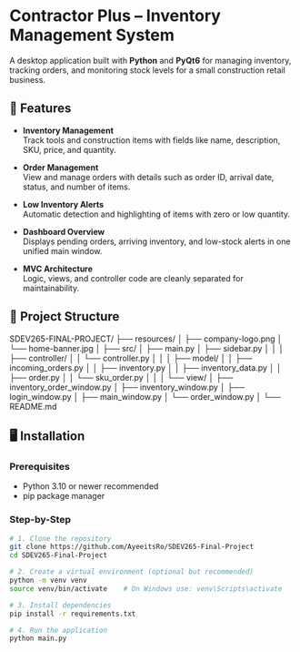 # Contractor Plus – Inventory Management System

A desktop application built with **Python** and **PyQt6** for managing inventory, tracking orders, and monitoring stock levels for a small construction retail business.

## 🔧 Features

- **Inventory Management**  
  Track tools and construction items with fields like name, description, SKU, price, and quantity.

- **Order Management**  
  View and manage orders with details such as order ID, arrival date, status, and number of items.

- **Low Inventory Alerts**  
  Automatic detection and highlighting of items with zero or low quantity.

- **Dashboard Overview**  
  Displays pending orders, arriving inventory, and low-stock alerts in one unified main window.

- **MVC Architecture**  
  Logic, views, and controller code are cleanly separated for maintainability.

## 📁 Project Structure

SDEV265-FINAL-PROJECT/
├── resources/
│   ├── company-logo.png
│   └── home-banner.jpg
│
├── src/
│   ├── main.py
│   ├── sidebar.py
│   │
│   ├── controller/
│   │   └── controller.py
│   │
│   ├── model/
│   │   ├── incoming_orders.py
│   │   ├── inventory.py
│   │   ├── inventory_data.py
│   │   ├── order.py
│   │   └── sku_order.py
│   │
│   └── view/
│       ├── inventory_order_window.py
│       ├── inventory_window.py
│       ├── login_window.py
│       ├── main_window.py
│       └── order_window.py
│
└── README.md


## 🖥️ Installation

### Prerequisites

- Python 3.10 or newer recommended  
- pip package manager

### Step-by-Step

```bash
# 1. Clone the repository
git clone https://github.com/AyeeitsRo/SDEV265-Final-Project
cd SDEV265-Final-Project

# 2. Create a virtual environment (optional but recommended)
python -m venv venv
source venv/bin/activate    # On Windows use: venv\Scripts\activate

# 3. Install dependencies
pip install -r requirements.txt

# 4. Run the application
python main.py
